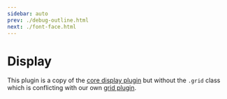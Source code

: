 ```yaml
---
sidebar: auto
prev: ./debug-outline.html
next: ./font-face.html
---
```


# Display

This plugin is a copy of the [core display plugin](https://github.com/tailwindcss/tailwindcss/blob/master/src/plugins/display.js) but without the `.grid` class which is conflicting with our own [grid plugin](./grid.html).
